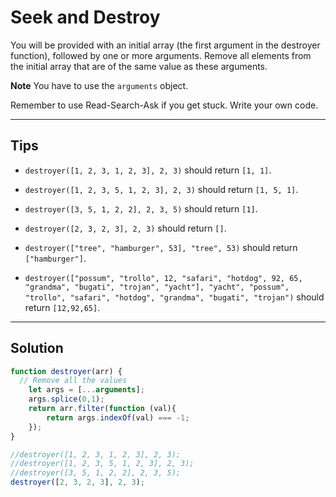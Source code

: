 # Seek and Destroy

You will be provided with an initial array (the first argument in the destroyer function), followed by one or more arguments. Remove all elements from the initial array that are of the same value as these arguments.

**Note**
You have to use the `arguments` object.

Remember to use Read-Search-Ask if you get stuck. Write your own code.

---

## Tips

- `destroyer([1, 2, 3, 1, 2, 3], 2, 3)` should return `[1, 1]`.

- `destroyer([1, 2, 3, 5, 1, 2, 3], 2, 3)` should return `[1, 5, 1]`.

- `destroyer([3, 5, 1, 2, 2], 2, 3, 5)` should return `[1]`.

- `destroyer([2, 3, 2, 3], 2, 3)` should return `[]`.

- `destroyer(["tree", "hamburger", 53], "tree", 53)` should return `["hamburger"]`.

- `destroyer(["possum", "trollo", 12, "safari", "hotdog", 92, 65, "grandma", "bugati", "trojan", "yacht"], "yacht", "possum", "trollo", "safari", "hotdog", "grandma", "bugati", "trojan")` should return `[12,92,65]`.

---

## Solution

```js
function destroyer(arr) {
  // Remove all the values
    let args = [...arguments];
    args.splice(0,1);
    return arr.filter(function (val){
        return args.indexOf(val) === -1;
    });
}

//destroyer([1, 2, 3, 1, 2, 3], 2, 3);
//destroyer([1, 2, 3, 5, 1, 2, 3], 2, 3);
//destroyer([3, 5, 1, 2, 2], 2, 3, 5);
destroyer([2, 3, 2, 3], 2, 3);
```